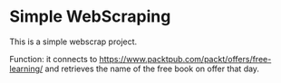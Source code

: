 # Simple WebScraping

This is a simple webscrap project.

Function:
	it connects to https://www.packtpub.com/packt/offers/free-learning/
	and retrieves the name of the free book on offer that day.



